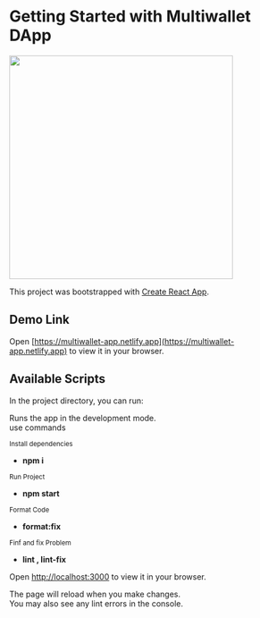 # Getting Started with Multiwallet DApp

<img src="https://img.freepik.com/premium-vector/cryptocurrency-wallet-app-mobile-blockchain-technology-bitcoin-money-market-altcoins-finance-exchange-with-credit-card-flat-vector-illustration_2175-1430.jpg?w=1060" width="400"/>

This project was bootstrapped with [Create React App](https://github.com/facebook/create-react-app).

## Demo Link

Open [https://multiwallet-app.netlify.app](https://multiwallet-app.netlify.app) to view it in your browser.

## Available Scripts

In the project directory, you can run:

Runs the app in the development mode.\
use commands

<sub> Install dependencies</sub>

- **npm i**

<sub> Run Project</sub>

- **npm start**

<sub> Format Code</sub>

- **format:fix**

<sub> Finf and fix Problem</sub>

- **lint , lint-fix**

Open [http://localhost:3000](http://localhost:3000) to view it in your browser.

The page will reload when you make changes.\
You may also see any lint errors in the console.
